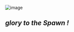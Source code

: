 ![image](https://github.com/user-attachments/assets/7ae6ab3b-96fe-4745-b4ee-335ac4a1f368)
##             *glory to the Spawn !*
